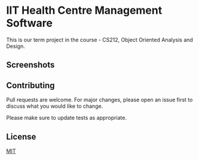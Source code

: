 # IIT Health Centre Management Software

This is our term project in the course - CS212, Object Oriented Analysis and Design.

## Screenshots


## Contributing
Pull requests are welcome. For major changes, please open an issue first to discuss what you would like to change.

Please make sure to update tests as appropriate.

## License
[MIT](https://choosealicense.com/licenses/mit/)